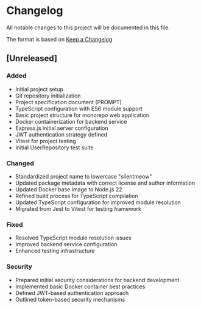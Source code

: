 # Changelog

All notable changes to this project will be documented in this file.

The format is based on [Keep a Changelog](https://keepachangelog.com/en/1.1.0/)

## [Unreleased]

### Added
- Initial project setup
- Git repository initialization
- Project specification document (PROMPT)
- TypeScript configuration with ES6 module support
- Basic project structure for monorepo web application
- Docker containerization for backend service
- Express.js initial server configuration
- JWT authentication strategy defined
- Vitest for project testing
- Initial UserRepository test suite

### Changed
- Standardized project name to lowercase "silentmeow"
- Updated package metadata with correct license and author information
- Updated Docker base image to Node.js 22
- Refined build process for TypeScript compilation
- Updated TypeScript configuration for improved module resolution
- Migrated from Jest to Vitest for testing framework

### Fixed
- Resolved TypeScript module resolution issues
- Improved backend service configuration
- Enhanced testing infrastructure

### Security
- Prepared initial security considerations for backend development
- Implemented basic Docker container best practices
- Defined JWT-based authentication approach
- Outlined token-based security mechanisms
